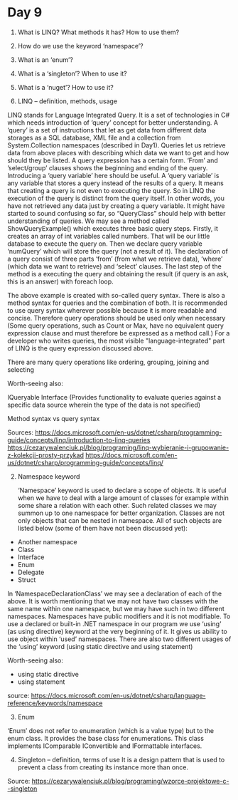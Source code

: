 # Day 9 


1. What is LINQ? What methods it has? How to use them?
2. How do we use the keyword ‘namespace’?
3. What is an ‘enum’?
4. What is a ‘singleton’? When to use it?
5. What is a ‘nuget’? How to use it?

1.	LINQ – definition, methods, usage

LINQ stands for Language Integrated Query. It is a set of technologies in C# which needs introduction of ‘query’ concept for better understanding. A ‘query’ is a set of instructions that let as get data from different data storages as a SQL database, XML file and a collection from System.Collection namespaces (described in Day1). Queries let us retrieve data from above places with describing which data we want to get and how should they be listed. A query expression has a certain form. ‘From’ and ’select/group’ clauses shows the beginning and ending of the query. Introducing a ‘query variable’ here should be useful. A ‘query variable’ is any variable that stores a query instead of the results of a query. It means that creating a query is not even to executing the query. So in LINQ the execution of the query is distinct from the query itself. In other words, you have not retrieved any data just by creating a query variable. It might have started to sound confusing so far, so “QueryClass” should help with better understanding of queries. We may see a method called ShowQueryExample() which executes three basic query steps. Firstly, it creates an array of int variables called numbers. That will be our little database to execute the query on. Then we declare query variable ‘numQuery’	which will store the query (not a result of it). The declaration of a query consist of three parts ‘from’ (from what we retrieve data), ‘where’ (which data we want to retrieve) and ‘select’ clauses. The last step of the method is a executing the query and obtaining the result (if query is an ask, this is an answer) with foreach loop.

The above example is created with so-called query syntax. There is also a method syntax for queries and the combination of both. It is recommended to use query syntax wherever possible because it is more readable and concise. Therefore query operations should be used only when necessary (Some query operations, such as Count or Max, have no equivalent query expression clause and must therefore be expressed as a method call.) For a developer who writes queries, the most visible "language-integrated" part of LINQ is the query expression discussed above.

There are many query operations like ordering, grouping, joining and selecting

Worth-seeing also:

IQueryable Interface (Provides functionality to evaluate queries against a specific data source wherein the type of the data is not specified)

Method syntax vs query syntax

Sources:
https://docs.microsoft.com/en-us/dotnet/csharp/programming-guide/concepts/linq/introduction-to-linq-queries
https://cezarywalenciuk.pl/blog/programing/linq-wybieranie-i-grupowanie-z-kolekcji-prosty-przykad
https://docs.microsoft.com/en-us/dotnet/csharp/programming-guide/concepts/linq/

2.	Namespace keyword

	‘Namespace’ keyword is used to declare a scope of objects. It is useful when we have to deal with a large amount of classes for example within some share a relation with each other. Such related classes we may summon up to one namespace for better organization. Classes are not only objects that can be nested in namespace. All of such objects are listed below (some of them have not been discussed yet):
-	Another namespace
-	Class
-	Interface
-	Enum
-	Delegate
-	Struct

In ‘NamespaceDeclarationClass’ we may see a declaration of each of the above. It is worth mentioning that we may not have two classes with the same name within one namespace, but we may have such in two different namespaces. Namespaces have public modifiers and it is not modifiable.
To use a declared or built-in .NET namespace in our program we use ‘using’ (as using directive) keyword at the very beginning of it. It gives us ability to use object within ‘used’ namespaces. There are also two different usages of the ‘using’ keyword (using static directive and using statement)

Worth-seeing also:
- using static directive
- using statement

source:
https://docs.microsoft.com/en-us/dotnet/csharp/language-reference/keywords/namespace

3.	Enum

‘Enum’ does not refer to enumeration (which is a value type) but to the enum class. It provides the base class for enumerations. This class implements IComparable IConvertible and IFormattable interfaces.

4.	Singleton – definition, terms of use 
	It is a design pattern that is used to prevent a class from creating its instance more than once.

Source:
https://cezarywalenciuk.pl/blog/programing/wzorce-projektowe-c--singleton

